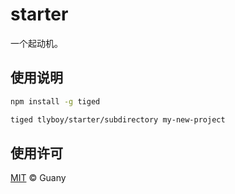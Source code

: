 # starter

一个起动机。

## 使用说明

```sh
npm install -g tiged
```

```sh
tiged tlyboy/starter/subdirectory my-new-project
```

## 使用许可

[MIT](https://opensource.org/licenses/MIT) © Guany
